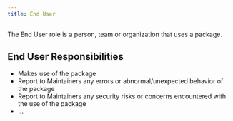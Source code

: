 ```yaml
---
title: End User
---
```


The End User role is a person, team or organization that uses a package.

## End User Responsibilities

* Makes use of the package
* Report to Maintainers any errors or abnormal/unexpected behavior of the package
* Report to Maintainers any security risks or concerns encountered with the use of the package
* ...

